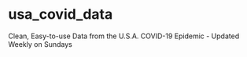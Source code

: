 # usa_covid_data
Clean, Easy-to-use Data from the U.S.A. COVID-19 Epidemic - Updated Weekly on Sundays
